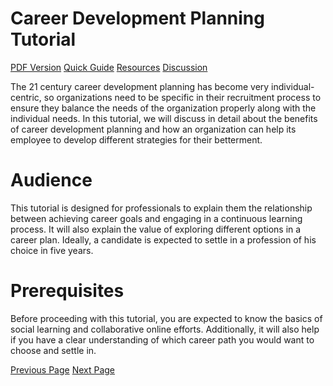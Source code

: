 # Career Development Planning Tutorial
[PDF Version](../career_development_planning/career_development_planning_pdf_version.md)
[Quick Guide](../career_development_planning/career_development_planning_quick_guide.md)
[Resources](../career_development_planning/career_development_planning_useful_resources.md)
[Discussion](../career_development_planning/career_development_planning_discussion.md)

The 21 century career development planning has become very individual-centric, so organizations need to be specific in their recruitment process to ensure they balance the needs of the organization properly along with the individual needs. In this tutorial, we will discuss in detail about the benefits of career development planning and how an organization can help its employee to develop different strategies for their betterment.

# Audience
This tutorial is designed for professionals to explain them the relationship between achieving career goals and engaging in a continuous learning process. It will also explain the value of exploring different options in a career plan. Ideally, a candidate is expected to settle in a profession of his choice in five years.

# Prerequisites
Before proceeding with this tutorial, you are expected to know the basics of social learning and collaborative online efforts. Additionally, it will also help if you have a clear understanding of which career path you would want to choose and settle in.


[Previous Page](../career_development_planning/index.md) [Next Page](../career_development_planning/career_development_planning_introduction.md) 
